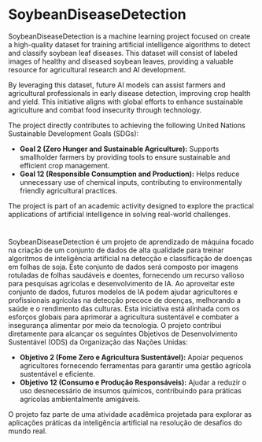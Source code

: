 # SoybeanDiseaseDetection
SoybeanDiseaseDetection is a machine learning project focused on create a high-quality dataset for training artificial intelligence algorithms to detect and classify soybean leaf diseases.
This dataset will consist of labeled images of healthy and diseased soybean leaves, providing a valuable resource for agricultural research and AI development.

By leveraging this dataset, future AI models can assist farmers and agricultural professionals in early disease detection, improving crop health and yield. This initiative aligns with global efforts to enhance sustainable agriculture and combat food insecurity through technology.

The project directly contributes to achieving the following United Nations Sustainable Development Goals (SDGs):
- **Goal 2 (Zero Hunger and Sustainable Agriculture):** Supports smallholder farmers by providing tools to ensure sustainable and efficient crop management.
- **Goal 12 (Responsible Consumption and Production):** Helps reduce unnecessary use of chemical inputs, contributing to environmentally friendly agricultural practices.

The project is part of an academic activity designed to explore the practical applications of artificial intelligence in solving real-world challenges.

#
SoybeanDiseaseDetection é um projeto de aprendizado de máquina focado na criação de um conjunto de dados de alta qualidade para treinar algoritmos de inteligência artificial na detecção e classificação de doenças em folhas de soja. Este conjunto de dados será composto por imagens rotuladas de folhas saudáveis e doentes, fornecendo um recurso valioso para pesquisas agrícolas e desenvolvimento de IA. Ao aproveitar este conjunto de dados, futuros modelos de IA podem ajudar agricultores e profissionais agrícolas na detecção precoce de doenças, melhorando a saúde e o rendimento das culturas. Esta iniciativa está alinhada com os esforços globais para aprimorar a agricultura sustentável e combater a insegurança alimentar por meio da tecnologia. O projeto contribui diretamente para alcançar os seguintes Objetivos de Desenvolvimento Sustentável (ODS) da Organização das Nações Unidas:

- **Objetivo 2 (Fome Zero e Agricultura Sustentável):** Apoiar pequenos agricultores fornecendo ferramentas para garantir uma gestão agrícola sustentável e eficiente.
- **Objetivo 12 (Consumo e Produção Responsáveis):** Ajudar a reduzir o uso desnecessário de insumos químicos, contribuindo para práticas agrícolas ambientalmente amigáveis.

O projeto faz parte de uma atividade acadêmica projetada para explorar as aplicações práticas da inteligência artificial na resolução de desafios do mundo real.
